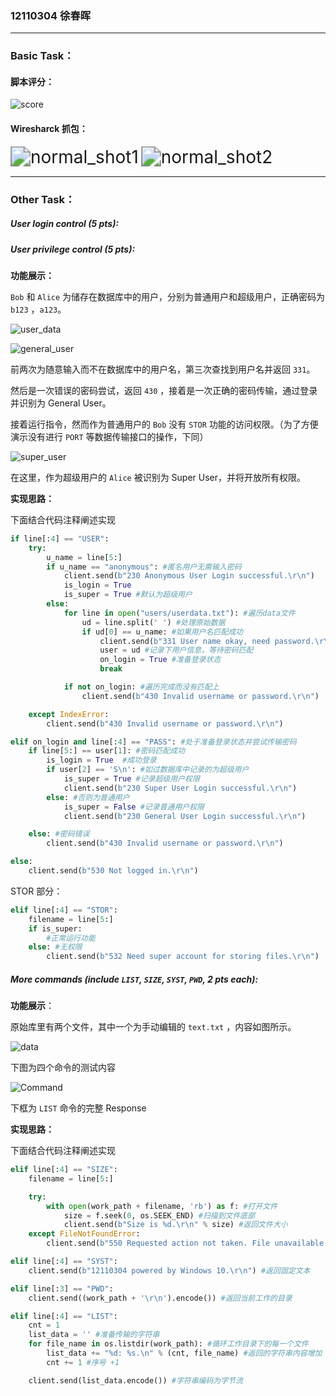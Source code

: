 ### **12110304 徐春晖**

------

### **Basic Task：**

#### 脚本评分：

![score](score.png)



#### Wiresharck 抓包：

<img src="normal_shot1.png" alt="normal_shot1" style="zoom:200%;" />

<img src="normal_shot2.png" alt="normal_shot2" style="zoom:200%;" />

------

### Other Task：

##### User login control (5 pts):

##### User privilege control (5 pts):

**功能展示：**

`Bob` 和 `Alice` 为储存在数据库中的用户，分别为普通用户和超级用户，正确密码为`b123` ，`a123`。

![user_data](user_data.png)

![general_user](general_user.png)

前两次为随意输入而不在数据库中的用户名，第三次查找到用户名并返回 `331`。

然后是一次错误的密码尝试，返回 `430` ，接着是一次正确的密码传输，通过登录并识别为 General User。

接着运行指令，然而作为普通用户的 `Bob` 没有 `STOR` 功能的访问权限。（为了方便演示没有进行 `PORT` 等数据传输接口的操作，下同）

![super_user](super_user.png)

在这里，作为超级用户的 `Alice` 被识别为 Super User，并将开放所有权限。

**实现思路：**

下面结合代码注释阐述实现


```python
if line[:4] == "USER":
    try:
        u_name = line[5:]
        if u_name == "anonymous": #匿名用户无需输入密码
            client.send(b"230 Anonymous User Login successful.\r\n")
            is_login = True
            is_super = True #默认为超级用户
        else:
            for line in open("users/userdata.txt"): #遍历data文件
                ud = line.split(' ') #处理原始数据
                if ud[0] == u_name: #如果用户名匹配成功
                    client.send(b"331 User name okay, need password.\r\n")
                    user = ud #记录下用户信息，等待密码匹配
                    on_login = True #准备登录状态
                    break

            if not on_login: #遍历完成而没有匹配上
                client.send(b"430 Invalid username or password.\r\n")

    except IndexError:
        client.send(b"430 Invalid username or password.\r\n")

elif on_login and line[:4] == "PASS": #处于准备登录状态并尝试传输密码
    if line[5:] == user[1]: #密码匹配成功
        is_login = True  #成功登录
        if user[2] == 'S\n': #如过数据库中记录的为超级用户
            is_super = True #记录超级用户权限
            client.send(b"230 Super User Login successful.\r\n")
        else: #否则为普通用户
            is_super = False #记录普通用户权限
            client.send(b"230 General User Login successful.\r\n")

    else: #密码错误
        client.send(b"430 Invalid username or password.\r\n")

else:
    client.send(b"530 Not logged in.\r\n")

```

STOR 部分：

```python
elif line[:4] == "STOR":
	filename = line[5:]
	if is_super:
    	#正常运行功能
	else: #无权限
    	client.send(b"532 Need super account for storing files.\r\n")
```

##### More commands (include `LIST`, `SIZE`, `SYST`, `PWD`, 2 pts each):

**功能展示**：

原始库里有两个文件，其中一个为手动编辑的 `text.txt` ，内容如图所示。

![data](data.png)

下图为四个命令的测试内容

![Command](Command.png)

下框为 `LIST` 命令的完整 Response

**实现思路：**

下面结合代码注释阐述实现

```python
elif line[:4] == "SIZE":
    filename = line[5:]

    try:
        with open(work_path + filename, 'rb') as f: #打开文件
            size = f.seek(0, os.SEEK_END) #扫描到文件底部
            client.send(b"Size is %d.\r\n" % size) #返回文件大小
    except FileNotFoundError:
        client.send(b"550 Requested action not taken. File unavailable.\r\n")

elif line[:4] == "SYST":
    client.send(b"12110304 powered by Windows 10.\r\n") #返回固定文本

elif line[:3] == "PWD":
    client.send((work_path + '\r\n').encode()) #返回当前工作的目录

elif line[:4] == "LIST":
    cnt = 1
    list_data = '' #准备传输的字符串 
    for file_name in os.listdir(work_path): #循环工作目录下的每一个文件
        list_data += "%d: %s.\n" % (cnt, file_name) #返回的字符串内容增加
        cnt += 1 #序号 +1

    client.send(list_data.encode()) #字符串编码为字节流

```

